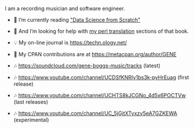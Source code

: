 I am a recording musician and software engineer.

- 🌱 I’m currently reading ["Data Science from Scratch"](https://www.oreilly.com/library/view/data-science-from/9781492041122/)
- 🤔 And I’m looking for help with [my perl translation](https://github.com/ology/Data-Science-FromScratch) sections of that book.
- 💡 My on-line journal is https://techn.ology.net/
- 📖 My CPAN contributions are at https://metacpan.org/author/GENE

- 🎶 https://soundcloud.com/gene-boggs-music/tracks (latest)
- 🎶 https://www.youtube.com/channel/UCDSfKNRIy1bs3k-pyHrEuag (first release)
- 🎶 https://www.youtube.com/channel/UCHTS8kJCGNo_4d5x6POCTVw (last releases)
- 🎶 https://www.youtube.com/channel/UC_5jGjtXTyxzv5eA7GZKEWA (experimental)
